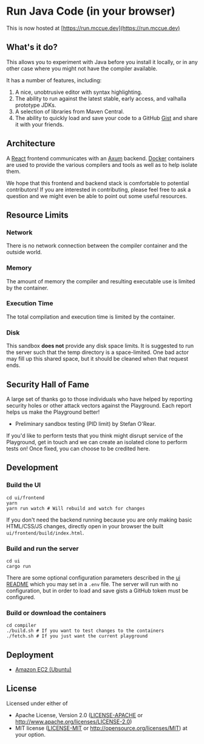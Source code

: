 # Run Java Code (in your browser)

This is now hosted at [https://run.mccue.dev](https://run.mccue.dev)


## What's it do?

This allows you to experiment with Java before you install
it locally, or in any other case where you might not have the compiler
available.

It has a number of features, including:

1. A nice, unobtrusive editor with syntax highlighting.
1. The ability to run against the latest stable, early access, and valhalla prototype JDKs.
1. A selection of libraries from Maven Central.
1. The ability to quickly load and save your code to a
   GitHub [Gist][gist] and share it with your friends.

[gist]: https://gist.github.com/

## Architecture

A [React][react] frontend communicates with an [Axum][axum]
backend. [Docker][docker] containers are used to provide the various
compilers and tools as well as to help isolate them.

We hope that this frontend and backend stack is comfortable to
potential contributors! If you are interested in contributing, please
feel free to ask a question and we might even be able to point out
some useful resources.

[react]: https://reactjs.org/
[axum]: https://github.com/tokio-rs/axum
[docker]: https://www.docker.com/

## Resource Limits

### Network

There is no network connection between the compiler container and the
outside world.

### Memory

The amount of memory the compiler and resulting executable use is
limited by the container.

### Execution Time

The total compilation and execution time is limited by the container.

### Disk

This sandbox **does not** provide any disk space limits. It is
suggested to run the server such that the temp directory is a
space-limited. One bad actor may fill up this shared space, but it
should be cleaned when that request ends.

## Security Hall of Fame

A large set of thanks go to those individuals who have helped by
reporting security holes or other attack vectors against the
Playground. Each report helps us make the Playground better!

* Preliminary sandbox testing (PID limit) by Stefan O'Rear.

If you'd like to perform tests that you think might disrupt service of
the Playground, get in touch and we can create an isolated clone to
perform tests on! Once fixed, you can choose to be credited here.

## Development

### Build the UI
```
cd ui/frontend
yarn
yarn run watch # Will rebuild and watch for changes
```

If you don't need the backend running because you are only making
basic HTML/CSS/JS changes, directly open in your browser the built
`ui/frontend/build/index.html`.

### Build and run the server

```
cd ui
cargo run
```

There are some optional configuration parameters described in the
[ui README](./ui/README.md) which you may set in a `.env` file. The server will
run with no configuration, but in order to load and save gists a GitHub token
must be configured.

### Build or download the containers
```
cd compiler
./build.sh # If you want to test changes to the containers
./fetch.sh # If you just want the current playground
```

## Deployment

* [Amazon EC2 (Ubuntu)](deployment/ubuntu.md)

## License

Licensed under either of
 * Apache License, Version 2.0 ([LICENSE-APACHE](LICENSE-APACHE) or http://www.apache.org/licenses/LICENSE-2.0)
 * MIT license ([LICENSE-MIT](LICENSE-MIT) or http://opensource.org/licenses/MIT)
at your option.
